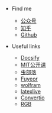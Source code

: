 * Find me
  * [公众号](https://mp.weixin.qq.com/mp/appmsgalbum?__biz=MzkzNDMwNjE1MQ==&action=getalbum&album_id=2633996170125934592&scene=173&from_msgid=2247484754&from_itemidx=1&count=3&nolastread=1#wechat_redirect) 
  * [知乎](https://www.zhihu.com/people/qiu_shi)
  * [Github](https://github.com/qjln/qiu_doc)


* Useful links
  * [Docsify](https://docsify.js.org/#/zh-cn/)
  * [MIT公开课](https://ocw.mit.edu/search/)
  * [虫部落](https://search.chongbuluo.com/)
  * [Fuyeor](https://search.fuyeor.com/zh-cn/)
  * [wolfram](https://www.wolframalpha.com/)
  * [latexlive](https://www.latexlive.com/)
  * [Convertio](https://convertio.co/zh/document-converter/)
  * [RGB](https://www.sojson.com/rgb.html)

